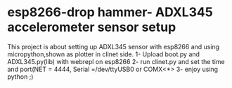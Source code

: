 # esp8266-drop hammer- ADXL345 accelerometer sensor setup

This project is about setting up ADXL345 sensor with esp8266 and using micropython,shown as plotter in clinet side.
1- Upload boot.py and ADXL345.py(lib) with webrepl on esp8266
2- run clinet.py and set the time and port(NET = 4444, Serial =/dev/ttyUSB0 or COMX<*>
3- enjoy using python ;)
